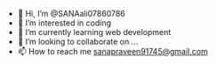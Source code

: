 - 👋 Hi, I’m @SANAali07860786
- 👀 I’m interested in coding
- 🌱 I’m currently learning web development
- 💞️ I’m looking to collaborate on ...
- 📫 How to reach me sanapraveen91745@gmail.com

<!---
SANAali07860786/SANAali07860786 is a ✨ special ✨ repository because its `README.md` (this file) appears on your GitHub profile.
You can click the Preview link to take a look at your changes.
--->
